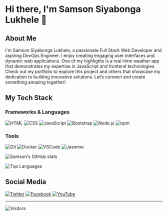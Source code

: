 # Hi there, I'm Samson Siyabonga Lukhele 👋

## About Me
I'm Samson Siyabonga Lukhele, a passionate Full Stack Web Developer and aspiring DevOps Engineer. I enjoy creating engaging user interfaces and dynamic web applications. One of my highlights is a real-time weather app that demonstrates my expertise in JavaScript and frontend technologies. Check out my portfolio to explore this project and others that showcase my dedication to building innovative solutions. Let’s connect and create something amazing together!

## My Tech Stack

### Frameworks & Languages
<p align="left">
    <img src="https://img.shields.io/badge/HTML-E34F26?style=for-the-badge&logo=html5&logoColor=white" alt="HTML">
    <img src="https://img.shields.io/badge/CSS-1572B6?style=for-the-badge&logo=css3&logoColor=white" alt="CSS">
    <img src="https://img.shields.io/badge/JavaScript-F7DF1E?style=for-the-badge&logo=javascript&logoColor=black" alt="JavaScript">
    <img src="https://img.shields.io/badge/Bootstrap-7952B3?style=for-the-badge&logo=bootstrap&logoColor=white" alt="Bootstrap">
    <img src="https://img.shields.io/badge/Node.js-339933?style=for-the-badge&logo=nodedotjs&logoColor=white" alt="Node.js">
    <img src="https://img.shields.io/badge/npm-CB3837?style=for-the-badge&logo=npm&logoColor=white" alt="npm">
</p>

### Tools
<p align="left">
    <img src="https://img.shields.io/badge/Git-F05032?style=for-the-badge&logo=git&logoColor=white" alt="Git">
    <img src="https://img.shields.io/badge/Docker-2496ED?style=for-the-badge&logo=docker&logoColor=white" alt="Docker">
    <img src="https://img.shields.io/badge/Visual_Studio_Code-0078D4?style=for-the-badge&logo=visual%20studio%20code&logoColor=white" alt="VSCode">
    <img src="https://img.shields.io/badge/Jasmine-8A4182?style=for-the-badge&logo=jasmine&logoColor=white" alt="Jasmine">
</p>

![Samson's GitHub stats](https://github-readme-stats.vercel.app/api?username=markuptitan&show_icons=true&theme=dark)

![Top Languages](https://github-readme-stats.vercel.app/api/top-langs/?username=markuptitan&layout=compact&theme=dark)

## Social Media

<p align="left">
    <a href="https://twitter.com/markuptitan"><img src="https://img.shields.io/badge/Twitter-1DA1F2?style=for-the-badge&logo=twitter&logoColor=white" alt="Twitter"></a>
    <a href="https://facebook.com/markuptitan"><img src="https://img.shields.io/badge/Facebook-1877F2?style=for-the-badge&logo=facebook&logoColor=white" alt="Facebook"></a>
    <a href="https://youtube.com/markuptitan"><img src="https://img.shields.io/badge/YouTube-FF0000?style=for-the-badge&logo=youtube&logoColor=white" alt="YouTube"></a>
</p>

---

![Visitors](https://hits.seeyoufarm.com/api/count/incr/badge.svg?url=https%3A%2F%2Fgithub.com%2Fmarkuptitan&count_bg=%2379C83D&title_bg=%23555555&icon=&icon_color=%23E7E7E7&title=Visitors&edge_flat=false)
